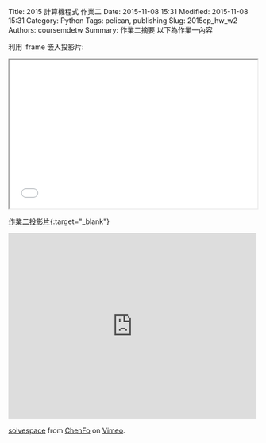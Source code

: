 Title: 2015 計算機程式 作業二
Date: 2015-11-08 15:31
Modified: 2015-11-08 15:31
Category: Python
Tags: pelican, publishing
Slug: 2015cp_hw_w2
Authors: coursemdetw
Summary: 作業二摘要
以下為作業一內容

利用 iframe 嵌入投影片:

<iframe src="simplest2.html" width="500" height="300"></iframe>

[作業二投影片](simplest2.html){:target="_blank"}

<iframe src="https://player.vimeo.com/video/145028629" width="500" height="375" frameborder="0" webkitallowfullscreen mozallowfullscreen allowfullscreen></iframe> <p><a href="https://vimeo.com/145028629">solvespace</a> from <a href="https://vimeo.com/user45617313">ChenFo</a> on <a href="https://vimeo.com">Vimeo</a>.</p>

